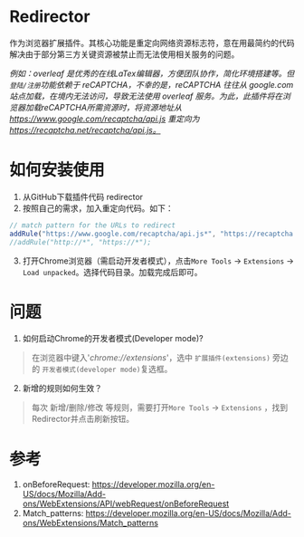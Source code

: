# Redirector

作为浏览器扩展插件。其核心功能是重定向网络资源标志符，意在用最简约的代码解决由于部分第三方关键资源被禁止而无法使用相关服务的问题。

*例如：overleaf 是优秀的在线LaTex编辑器，方便团队协作，简化环境搭建等。但`登陆/注册`功能依赖于 reCAPTCHA，不幸的是，reCAPTCHA 往往从 google.com 站点加载，在境内无法访问，导致无法使用 overleaf 服务。为此，此插件将在浏览器加载reCAPTCHA所需资源时，将资源地址从 https://www.google.com/recaptcha/api.js 重定向为 https://recaptcha.net/recaptcha/api.js。*

# 如何安装使用

1. 从GitHub下载插件代码 redirector
2. 按照自己的需求，加入重定向代码。如下：
```js
// match pattern for the URLs to redirect
addRule("https://www.google.com/recaptcha/api.js*", "https://recaptcha.net/recaptcha/api.js");
//addRule("http://*", "https://*");
```
3. 打开Chrome浏览器（需启动开发者模式），点击`More Tools` -> `Extensions` -> `Load unpacked`。选择代码目录。加载完成后即可。

# 问题

1. 如何启动Chrome的开发者模式(Developer mode)?

> 在浏览器中键入'*chrome://extensions*'，选中 `扩展插件(extensions)` 旁边的 `开发者模式(developer mode)`复选框。

2. 新增的规则如何生效？

>每次 新增/删除/修改 等规则，需要打开`More Tools` -> `Extensions` ，找到Redirector并点击刷新按钮。

# 参考

1. onBeforeRequest:  https://developer.mozilla.org/en-US/docs/Mozilla/Add-ons/WebExtensions/API/webRequest/onBeforeRequest
2. Match_patterns: https://developer.mozilla.org/en-US/docs/Mozilla/Add-ons/WebExtensions/Match_patterns


